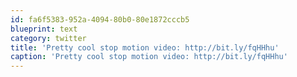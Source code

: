 ```yaml
---
id: fa6f5383-952a-4094-80b0-80e1872cccb5
blueprint: text
category: twitter
title: 'Pretty cool stop motion video: http://bit.ly/fqHHhu'
caption: 'Pretty cool stop motion video: http://bit.ly/fqHHhu'
---
```

